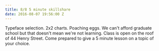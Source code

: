 ```yaml
---
title: 8/8 5 minute skillshare
date: 2016-08-07 19:56:00 Z
---
```


Typeface selection. 2x2 charts. Poaching eggs. We can't afford graduate school but that doesn't mean we're not learning. Class is open on the roof of 44 Henry Street. Come prepared to give a 5 minute lesson on a topic of your choice. 